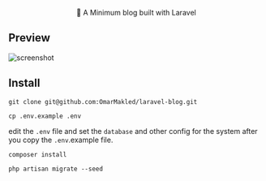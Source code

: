 <p align="center">🎈 A Minimum blog built with Laravel</p>

## Preview

![screenshot](https://user-images.githubusercontent.com/3720473/27038440-4f400aa2-4f8b-11e7-8b51-6fcb353b7746.png)

## Install

```shell
git clone git@github.com:OmarMakled/laravel-blog.git
```

```shell
cp .env.example .env
```

edit the `.env` file and set the `database` and other config for the system after you copy the `.env`.example file.

```shell
composer install
```

```shell
php artisan migrate --seed
```
